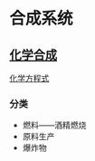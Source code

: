 # 合成系统


## [化学合成](化学合成/化学合成.md)

[化学方程式](https://github.com/BlenderCN/Learnbgame/blob/master/UnreaLearnbgame/%E5%90%88%E6%88%90%E7%B3%BB%E7%BB%9F/%E5%8C%96%E5%AD%A6%E5%90%88%E6%88%90/%E5%8C%96%E5%AD%A6%E6%96%B9%E7%A8%8B%E5%BC%8F.md)

### 分类

*  燃料——酒精燃烧
*  原料生产
*  爆炸物
